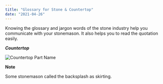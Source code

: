 ```yaml
---
title: "Glossary for Stone & Countertop"
date: "2021-04-26"
---
```


Knowing the glossary and jargon words of the stone industry help you communicate with your stonemason. It also helps you to read the quotation easily.

**_Countertop_**

![Countertop Part Name](/countertop-part.png)

**Note**

Some stonemason called the backsplash as skirting.
